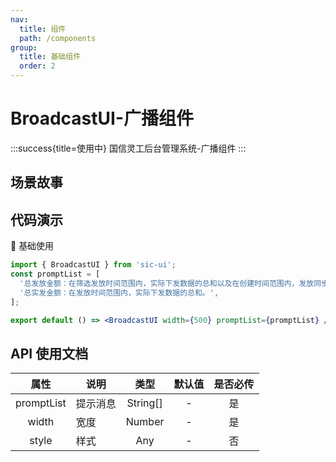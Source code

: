 ```yaml
---
nav:
  title: 组件
  path: /components
group:
  title: 基础组件
  order: 2
---
```


# BroadcastUI-广播组件

:::success{title=使用中}
国信灵工后台管理系统-广播组件
:::

## 场景故事

## 代码演示

💎 基础使用

```jsx
import { BroadcastUI } from 'sic-ui';
const promptList = [
  '总发放金额：在筛选发放时间范围内，实际下发数据的总和以及在创建时间范围内，发放同步待支付金额的总和。',
  '总实发金额：在发放时间范围内，实际下发数据的总和。',
];

export default () => <BroadcastUI width={500} promptList={promptList} />;
```

## API 使用文档

<font size=1>

|    属性    | 说明     |   类型   | 默认值 | 是否必传 |
| :--------: | -------- | :------: | :----: | :------: |
| promptList | 提示消息 | String[] |   -    |    是    |
|   width    | 宽度     |  Number  |   -    |    是    |
|   style    | 样式     |   Any    |   -    |    否    |

</font>
